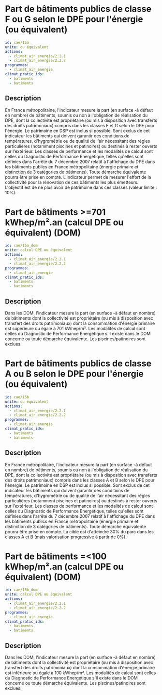 # Part de bâtiments publics de classe F ou G selon le DPE pour l'énergie (ou équivalent)
```yaml
id: cae/15a
unite: ou équivalent
actions:
  - climat_air_energie/2.2.1
  - climat_air_energie/2.2.2
programmes:
  - climat_air_energie
climat_pratic_ids:
  - batiments
  - batiments
```
## Description
En France métropolitaine, l'indicateur mesure la part (en surface -à défaut en nombre) de bâtiments, soumis ou non à l'obligation de réalisation du DPE,  dont la collectivité est propriétaire (ou mis à disposition avec transferts des droits patrimoniaux) compris dans les classes F et G selon le DPE pour l'énergie. Le patrimoine en DSP est inclus si possible.  Sont exclus de cet indicateur les bâtiments qui doivent garantir des conditions de températures, d'hygrométrie ou de qualité de l'air nécessitant des règles particulières (notamment piscines et patinoires) ou destinés à rester ouverts sur l'extérieur. Les classes de performance et les modalités de calcul sont celles du Diagnostic de Performance Energétique, telles qu'elles sont définies dans l'arrêté du 7 décembre 2007 relatif à l'affichage du DPE dans les bâtiments publics en France métropolitaine (énergie primaire et distinction de 3 catégories de bâtiments). Toute démarche équivalente pourra être prise en compte. L'indicateur permet de mesurer l'effort de la collectivité pour la rénovation de ces bâtiments les plus émetteurs. L'objectif est de ne plus avoir de patrimoine dans ces classes (valeur limite : 10%).




# Part de bâtiments >=701 kWhep/m².an (calcul DPE ou équivalent) (DOM)
```yaml
id: cae/15a_dom
unite: calcul DPE ou équivalent
actions:
  - climat_air_energie/2.2.1
  - climat_air_energie/2.2.2
programmes:
  - climat_air_energie
climat_pratic_ids:
  - batiments
  - batiments
```
## Description
Dans les DOM, l'indicateur mesure la part (en surface -à défaut en nombre) de bâtiments dont la collectivité est propriétaire  (ou mis à disposition avec transfert des droits patrimoniaux) dont la consommation d'énergie primaire est supérieure ou égale à 701 kWhep/m². Les modalités de calcul sont celles du Diagnostic de Performance Energétique s'il existe dans le DOM concerné ou toute démarche équivalente. Les piscines/patinoires sont exclues.




# Part de bâtiments publics de classe A ou B selon le DPE pour l'énergie (ou équivalent)
```yaml
id: cae/15b
unite: ou équivalent
actions:
  - climat_air_energie/2.2.1
  - climat_air_energie/2.2.2
programmes:
  - climat_air_energie
climat_pratic_ids:
  - batiments
  - batiments
```
## Description
En France métropolitaire, l'indicateur mesure la part (en surface -à défaut en nombre) de bâtiments, soumis ou non à l'obligation de réalisation du DPE,  dont la collectivité est propriétaire (ou mis à disposition avec transferts des droits patrimoniaux) compris dans les classes A et B selon le DPE pour l'énergie. Le patrimoine en DSP est inclus si possible.  Sont exclus de cet indicateur les bâtiments qui doivent garantir des conditions de températures, d'hygrométrie ou de qualité de l'air nécessitant des règles particulières (notamment piscines et patinoires) ou destinés à rester ouverts sur l'extérieur. Les classes de performance et les modalités de calcul sont celles du Diagnostic de Performance Energétique, telles qu'elles sont définies dans l'arrêté du 7 décembre 2007 relatif à l'affichage du DPE dans les bâtiments publics en France métropolitaine (énergie primaire et distinction de 3 catégories de bâtiments). Toute démarche équivalente pourra être prise en compte. La cible est d'atteindre 30% du parc dans les classes A et B (mais valorisation progressive à partir de 0%).




# Part de bâtiments =<100 kWhep/m².an (calcul DPE ou équivalent) (DOM)
```yaml
id: cae/15b_dom
unite: calcul DPE ou équivalent
actions:
  - climat_air_energie/2.2.1
  - climat_air_energie/2.2.2
programmes:
  - climat_air_energie
climat_pratic_ids:
  - batiments
  - batiments
```
## Description
Dans les DOM, l'indicateur mesure la part (en surface -à défaut en nombre) de bâtiments dont la collectivité est propriétaire  (ou mis à disposition avec transfert des droits patrimoniaux) dont la consommation d'énergie primaire est inférieure ou égale à 100 kWhep/m². Les modalités de calcul sont celles du Diagnostic de Performance Energétique s'il existe dans le DOM concerné ou toute démarche équivalente. Les piscines/patinoires sont exclues.




